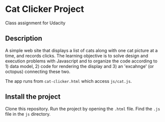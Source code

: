 # Cat Clicker Project
Class assignment for Udacity
## Description
A simple web site that displays a list of cats along with one cat picture at a time, and records clicks. The learning objective is to solve design and execution problems with Javascript and to organize the code according to 1) data model, 2) code for rendering the display and 3) an 'excahnge' (or octopus) connecting these two.

The app runs from `cat-clicker.html` which access `js/cat.js`. 

## Install the project
Clone this repository. Run the project by opening the `.html` file. Find the `.js` file in the `js` directory. 